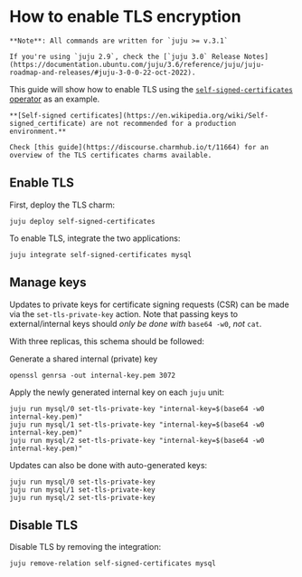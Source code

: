
# How to enable TLS encryption

```{note}
**Note**: All commands are written for `juju >= v.3.1`

If you're using `juju 2.9`, check the [`juju 3.0` Release Notes](https://documentation.ubuntu.com/juju/3.6/reference/juju/juju-roadmap-and-releases/#juju-3-0-0-22-oct-2022).
```
This guide will show how to enable TLS using the [`self-signed-certificates` operator](https://github.com/canonical/self-signed-certificates-operator) as an example.

```{caution}
**[Self-signed certificates](https://en.wikipedia.org/wiki/Self-signed_certificate) are not recommended for a production environment.**

Check [this guide](https://discourse.charmhub.io/t/11664) for an overview of the TLS certificates charms available. 
```


## Enable TLS

First, deploy the TLS charm:
```shell
juju deploy self-signed-certificates
```
To enable TLS, integrate the two applications:
```shell
juju integrate self-signed-certificates mysql
```

## Manage keys

Updates to private keys for certificate signing requests (CSR) can be made via the `set-tls-private-key` action. Note that passing keys to external/internal keys should *only be done with* `base64 -w0`, *not* `cat`.

With three replicas, this schema should be followed:

Generate a shared internal (private) key
```shell
openssl genrsa -out internal-key.pem 3072
```

Apply the newly generated internal key on each `juju` unit:
```shell
juju run mysql/0 set-tls-private-key "internal-key=$(base64 -w0 internal-key.pem)"
juju run mysql/1 set-tls-private-key "internal-key=$(base64 -w0 internal-key.pem)"
juju run mysql/2 set-tls-private-key "internal-key=$(base64 -w0 internal-key.pem)"
```

Updates can also be done with auto-generated keys:
```shell
juju run mysql/0 set-tls-private-key
juju run mysql/1 set-tls-private-key
juju run mysql/2 set-tls-private-key
```

## Disable TLS
Disable TLS by removing the integration:
```shell
juju remove-relation self-signed-certificates mysql
```

